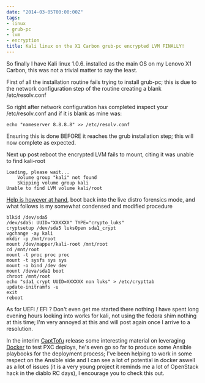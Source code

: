 ```yaml
---
date: "2014-03-05T00:00:00Z"
tags:
- linux
- grub-pc
- lvm
- encryption
title: Kali linux on the X1 Carbon grub-pc encrypted LVM FINALLY!
---
```


So finally I have Kali linux 1.0.6. installed as the main OS on my Lenovo X1 Carbon, this was not a trivial matter to say the least.

First of all the installation routine fails trying to install grub-pc; this is due to the network configuration step of the routine creating a blank /etc/resolv.conf

So right after network configuration has completed inspect your /etc/resolv.conf and if it is blank as mine was:

```
echo "nameserver 8.8.8.8" >> /etc/resolv.conf
```

Ensuring this is done BEFORE it reaches the grub installation step; this will now complete as expected.


Next up post reboot the encrypted LVM fails to mount, citing it was unable to find kali-root


```
Loading, please wait...
    Volume group "kali" not found
    Skipping volume group kali
Unable to find LVM volume kali/root
```

[Help is however at hand](https://mstramgram.com/kali-encrypted-lvm-install-fails-to-boot/), boot back into the live distro forensics mode, and what follows is my somewhat condensed and modified procedure

```
blkid /dev/sda5
/dev/sda5: UUID="XXXXXX" TYPE="crypto_luks"
cryptsetup /dev/sda5 luksOpen sda1_crypt
vgchange -ay kali
mkdir -p /mnt/root
mount /dev/mapper/kali-root /mnt/root
cd /mnt/root
mount -t proc proc proc
mount -t sysfs sys sys
mount -o bind /dev dev
mount /deva/sda1 boot
chroot /mnt/root
echo "sda1_crypt UUID=XXXXXX non luks" > /etc/crypttab
update-initramfs -u
exit
reboot
```


As for UEFI / EFI ? Don't even get me started there nothing I have spent long evening hours looking into works for kali, not using the fedora shim nothing at this time; I'm very annoyed at this and will post again once I arrive to a resolution.

In the interim [CaptTofu](https://patg.net/docker/2014/03/03/ansible.html) release some interesting material on leveraging [Docker](https://docker.io) to test PXC deploys, he's even go so far to produce some Ansible playbooks for the deployment process; I've been helping to work in some respect on the Ansible side and I can see a lot of potential in docker aswell as a lot of issues (it is a very young project it reminds me a lot of OpenStack hack in the diablo RC days), I encourage you to check this out.

